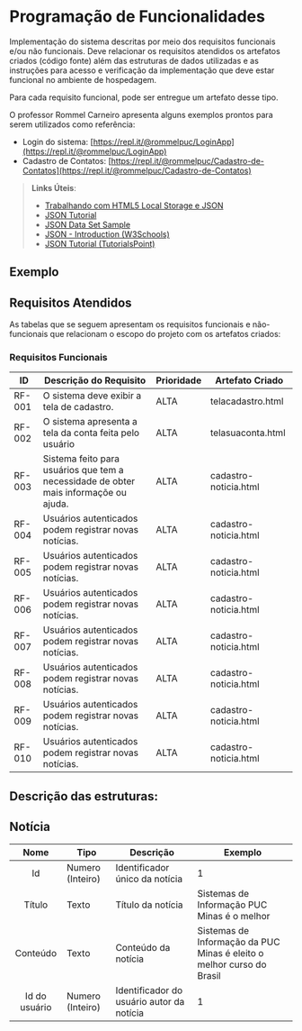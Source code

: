 # Programação de Funcionalidades

Implementação do sistema descritas por meio dos requisitos funcionais e/ou não funcionais. Deve relacionar os requisitos atendidos os artefatos criados (código fonte) além das estruturas de dados utilizadas e as instruções para acesso e verificação da implementação que deve estar funcional no ambiente de hospedagem.

Para cada requisito funcional, pode ser entregue um artefato desse tipo.

O professor Rommel Carneiro apresenta alguns exemplos prontos para serem utilizados como referência:
- Login do sistema: [https://repl.it/@rommelpuc/LoginApp](https://repl.it/@rommelpuc/LoginApp) 
- Cadastro de Contatos: [https://repl.it/@rommelpuc/Cadastro-de-Contatos](https://repl.it/@rommelpuc/Cadastro-de-Contatos)


> **Links Úteis**:
>
> - [Trabalhando com HTML5 Local Storage e JSON](https://www.devmedia.com.br/trabalhando-com-html5-local-storage-e-json/29045)
> - [JSON Tutorial](https://www.w3resource.com/JSON)
> - [JSON Data Set Sample](https://opensource.adobe.com/Spry/samples/data_region/JSONDataSetSample.html)
> - [JSON - Introduction (W3Schools)](https://www.w3schools.com/js/js_json_intro.asp)
> - [JSON Tutorial (TutorialsPoint)](https://www.tutorialspoint.com/json/index.htm)

## Exemplo

## Requisitos Atendidos

As tabelas que se seguem apresentam os requisitos funcionais e não-funcionais que relacionam o escopo do projeto com os artefatos criados:

### Requisitos Funcionais



|ID    | Descrição do Requisito | Prioridade | Artefato Criado |
|------|------------------------|------------|-----------------|
|RF-001| O sistema deve exibir a tela de cadastro. | ALTA | telacadastro.html  |
|RF-002| O sistema apresenta a tela da conta feita pelo usuário  | ALTA | telasuaconta.html |
|RF-003| Sistema feito para usuários que tem a necessidade de obter mais informaçõe ou ajuda. | ALTA | cadastro-noticia.html |
|RF-004| Usuários autenticados podem registrar novas notícias. | ALTA | cadastro-noticia.html |
|RF-005| Usuários autenticados podem registrar novas notícias. | ALTA | cadastro-noticia.html |
|RF-006| Usuários autenticados podem registrar novas notícias. | ALTA | cadastro-noticia.html |
|RF-007| Usuários autenticados podem registrar novas notícias. | ALTA | cadastro-noticia.html |
|RF-008| Usuários autenticados podem registrar novas notícias. | ALTA | cadastro-noticia.html |
|RF-009| Usuários autenticados podem registrar novas notícias. | ALTA | cadastro-noticia.html |
|RF-010| Usuários autenticados podem registrar novas notícias. | ALTA | cadastro-noticia.html |

## Descrição das estruturas:

## Notícia
|  **Nome**      | **Tipo**          | **Descrição**                             | **Exemplo**                                    |
|:--------------:|-------------------|-------------------------------------------|------------------------------------------------|
| Id             | Numero (Inteiro)  | Identificador único da notícia            | 1                                              |
| Título         | Texto             | Título da notícia                         | Sistemas de Informação PUC Minas é o melhor                                   |
| Conteúdo       | Texto             | Conteúdo da notícia                       | Sistemas de Informação da PUC Minas é eleito o melhor curso do Brasil                            |
| Id do usuário  | Numero (Inteiro)  | Identificador do usuário autor da notícia | 1                                              |

